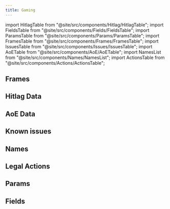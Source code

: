 ```yaml
---
title: Gaming
---
```


import HitlagTable from "@site/src/components/Hitlag/HitlagTable";
import FieldsTable from "@site/src/components/Fields/FieldsTable";
import ParamsTable from "@site/src/components/Params/ParamsTable";
import FramesTable from "@site/src/components/Frames/FramesTable";
import IssuesTable from "@site/src/components/Issues/IssuesTable";
import AoETable from "@site/src/components/AoE/AoETable";
import NamesList from "@site/src/components/Names/NamesList";
import ActionsTable from "@site/src/components/Actions/ActionsTable";

## Frames

<FramesTable item_key="gaming" />

## Hitlag Data

<HitlagTable item_key="gaming" />

## AoE Data

<AoETable item_key="gaming" />

## Known issues

<IssuesTable item_key="gaming" />

## Names

<NamesList item_key="gaming" />

## Legal Actions

<ActionsTable item_key="gaming" />

## Params

<ParamsTable item_key="gaming" />

## Fields

<FieldsTable item_key="gaming" />
